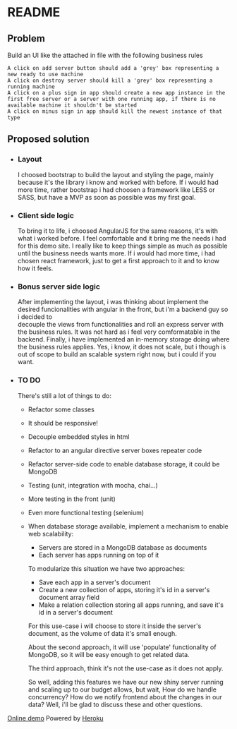 # README 

## Problem 

Build an UI like the attached in file with the following business rules 

	A click on add server button should add a 'grey' box representing a new ready to use machine
	A click on destroy server should kill a 'grey' box representing a running machine 
	A click on a plus sign in app should create a new app instance in the first free server or a server with one running app, if there is no available machine it shouldn't be started 
	A click on minus sign in app should kill the newest instance of that type 

## Proposed solution 

- ### Layout 
    I choosed bootstrap to build the layout and styling the page, 
    mainly because it's the library i know and worked with before. 
    If i would had more time, rather bootstrap i had choosen a framework like LESS or       SASS, but have a MVP as soon as possible was my first goal. 

- ### Client side logic 
    To bring it to life, i choosed AngularJS for the same reasons, it's with what i worked        before. I feel comfortable and it bring me the needs i had for this demo site. I         really like to keep things simple as much as possible until the business needs wants     more. 
    If i would had more time, i had chosen react framework, just to get a first approach 
    to it and to know how it feels. 

- ### Bonus server side logic 

    After implementing the layout, i was thinking about implement the desired
    funcionalities with angular in the front, but i'm a backend guy so i decided to  
    decouple the views from functionalities and roll an express server with the business
    rules. It was not hard as i feel very comformatable in the backend. 
    Finally, i have implemented an in-memory storage doing where the business rules 
    applies. Yes, i know, it does not scale, but i though is out of scope to build 
    an scalable system right now, but i could if you want. 
    
- ### TO DO 
    There's still a lot of things to do: 
    - Refactor some classes 
    - It should be responsive! 
    - Decouple embedded styles in html 
    - Refactor to an angular directive server boxes repeater code 
    - Refactor server-side code to enable database storage, it could be MongoDB
    - Testing (unit, integration with mocha, chai...) 
    - More testing in the front (unit)  
    - Even more functional testing (selenium) 
    - When database storage available, implement a mechanism to enable web scalability:
        - Servers are stored in a MongoDB database as documents 
        - Each server has apps running on top of it
    
        To modularize this situation we have two approaches: 
        - Save each app in a server's document 
        - Create a new collection of apps, storing it's id in a server's document array
        field 
        - Make a relation collection storing all apps running, and save it's id in a 
        server's document 
    
        For this use-case i will choose to store it inside the server's document, as the 
        volume of data it's small enough. 

        About the second approach, it will use 'populate' functionality of MongoDB, so 
        it will be easy enough to get related data. 
        
        The third approach, think it's not the use-case as it does not apply. 
        
        So well, adding this features we have our new shiny server running and scaling up
        to our budget allows, but wait, How do we handle concurrency? How do we notify 
        frontend about the changes in our data? Well, i'll be glad to discuss these and 
        other questions. 


[Online demo](https://peaceful-escarpment-22148.herokuapp.com)
Powered by [Heroku](https://heroku.com) 
